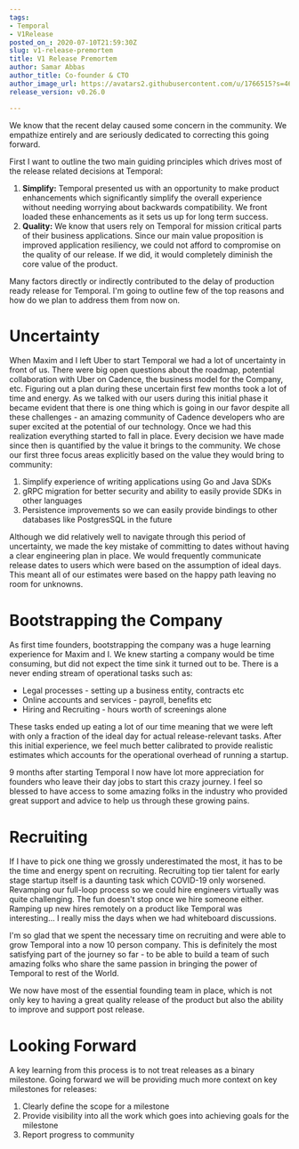 ```yaml
---
tags:
- Temporal
- V1Release
posted_on_: 2020-07-10T21:59:30Z
slug: v1-release-premortem
title: V1 Release Premortem
author: Samar Abbas
author_title: Co-founder & CTO
author_image_url: https://avatars2.githubusercontent.com/u/1766515?s=460&u=42e28f95a37b56ef80c55dbaaadd71bf3fc11261&v=4
release_version: v0.26.0

---
```

<!--truncate-->

We know that the recent delay caused some concern in the community. We empathize entirely and are seriously dedicated to correcting this going forward.

First I want to outline the two main guiding principles which drives most of the release related decisions at Temporal:

1. **Simplify:** Temporal presented us with an opportunity to make product enhancements which significantly simplify the overall experience without needing worrying about backwards compatibility. We front loaded these enhancements as it sets us up for long term success.
2. **Quality:** We know that users rely on Temporal for mission critical parts of their business applications. Since our main value proposition is improved application resiliency, we could not afford to compromise on the quality of our release. If we did, it would completely diminish the core value of the product.

Many factors directly or indirectly contributed to the delay of production ready release for Temporal. I'm going to outline few of the top reasons and how do we plan to address them from now on.

# Uncertainty

When Maxim and I left Uber to start Temporal we had a lot of uncertainty in front of us. There were big open questions about the roadmap, potential collaboration with Uber on Cadence, the business model for the Company, etc. Figuring out a plan during these uncertain first few months took a lot of time and energy. As we talked with our users during this initial phase it became evident that there is one thing which is going in our favor despite all these challenges - an amazing community of Cadence developers who are super excited at the potential of our technology. Once we had this realization everything started to fall in place. Every decision we have made since then is quantified by the value it brings to the community. We chose our first three focus areas explicitly based on the value they would bring to community:

1. Simplify experience of writing applications using Go and Java SDKs
2. gRPC migration for better security and ability to easily provide SDKs in other languages
3. Persistence improvements so we can easily provide bindings to other databases like PostgresSQL in the future

Although we did relatively well to navigate through this period of uncertainty, we made the key mistake of committing to dates without having a clear engineering plan in place. We would frequently communicate release dates to users which were based on the assumption of ideal days. This meant all of our estimates were based on the happy path leaving no room for unknowns.

# Bootstrapping the Company

As first time founders, bootstrapping the company was a huge learning experience for Maxim and I. We knew starting a company would be time consuming, but did not expect the time sink it turned out to be. There is a never ending stream of operational tasks such as:

* Legal processes - setting up a business entity, contracts etc
* Online accounts and services - payroll, benefits etc
* Hiring and Recruiting - hours worth of screenings alone

These tasks ended up eating a lot of our time meaning that we were left with only a fraction of the ideal day for actual release-relevant tasks. After this initial experience, we feel much better calibrated to provide realistic estimates which accounts for the operational overhead of running a startup.

9 months after starting Temporal I now have lot more appreciation for founders who leave their day jobs to start this crazy journey. I feel so blessed to have access to some amazing folks in the industry who provided great support and advice to help us through these growing pains.

# Recruiting

If I have to pick one thing we grossly underestimated the most, it has to be the time and energy spent on recruiting. Recruiting top tier talent for early stage startup itself is a daunting task which COVID-19 only worsened. Revamping our full-loop process so we could hire engineers virtually was quite challenging. The fun doesn't stop once we hire someone either. Ramping up new hires remotely on a product like Temporal was interesting... I really miss the days when we had whiteboard discussions.

I'm so glad that we spent the necessary time on recruiting and were able to grow Temporal into a now 10 person company. This is definitely the most satisfying part of the journey so far - to be able to build a team of such amazing folks who share the same passion in bringing the power of Temporal to rest of the World.

We now have most of the essential founding team in place, which is not only key to having a great quality release of the product but also the ability to improve and support post release.

# Looking Forward

A key learning from this process is to not treat releases as a binary milestone. Going forward we will be providing much more context on key milestones for releases:

1. Clearly define the scope for a milestone
2. Provide visibility into all the work which goes into achieving goals for the milestone
3. Report progress to community
